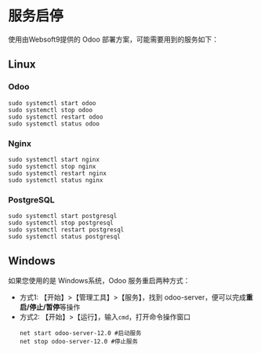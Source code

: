 # 服务启停

使用由Websoft9提供的 Odoo 部署方案，可能需要用到的服务如下：

## Linux

### Odoo

```shell
sudo systemctl start odoo
sudo systemctl stop odoo
sudo systemctl restart odoo
sudo systemctl status odoo
```

### Nginx

```shell
sudo systemctl start nginx
sudo systemctl stop nginx
sudo systemctl restart nginx
sudo systemctl status nginx
```

### PostgreSQL

```shell
sudo systemctl start postgresql
sudo systemctl stop postgresql
sudo systemctl restart postgresql
sudo systemctl status postgresql
```

## Windows

如果您使用的是 Windows系统，Odoo 服务重启两种方式：

*  方式1: 【开始】>【管理工具】>【服务】，找到 odoo-server，便可以完成**重启/停止/暂停**等操作
*  方式2: 【开始】>【运行】，输入`cmd`，打开命令操作窗口
   ```
   net start odoo-server-12.0 #启动服务
   net stop odoo-server-12.0 #停止服务
   ``` 